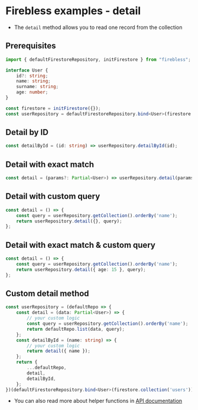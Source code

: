 # Firebless examples - detail

- The `detail` method allows you to read one record from the collection

## Prerequisites
```typescript
import { defaultFirestoreRepository, initFirestore } from "firebless";

interface User {
    id?: string;
    name: string;
    surname: string;
    age: number;
}

const firestore = initFirestore({});
const userRepository = defaultFirestoreRepository.bind<User>(firestore.collection('users'));
```

## Detail by ID
```typescript
const detailById = (id: string) => userRepository.detailById(id);
```

## Detail with exact match
```typescript
const detail = (params?: Partial<User>) => userRepository.detail(params);
```

## Detail with custom query
```typescript
const detail = () => {
    const query = userRepository.getCollection().orderBy('name');
    return userRepository.detail({}, query);
};
```

## Detail with exact match & custom query
```typescript
const detail = () => {
    const query = userRepository.getCollection().orderBy('name');
    return userRepository.detail({ age: 15 }, query);
};
```

## Custom detail method
```typescript
const userRepository = (defaultRepo => {
    const detail = (data: Partial<User>) => {
        // your custom logic
        const query = userRepository.getCollection().orderBy('name');
        return defaultRepo.list(data, query);
    };
    const detailById = (name: string) => {
        // your custom logic
        return detail({ name });
    };
    return {
        ...defaultRepo,
        detail,
        detailById,
    };
})(defaultFirestoreRepository.bind<User>(firestore.collection('users')));
```

- You can also read more about helper functions in [API documentation](https://stefan-prokop-cz.github.io/firebless/)

